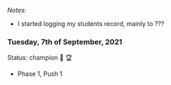 *Notes:*
- I started logging my students record, mainly to ???

### Tuesday, 7th of September, 2021
Status: champion 💪 🏆

- Phase 1, Push 1
